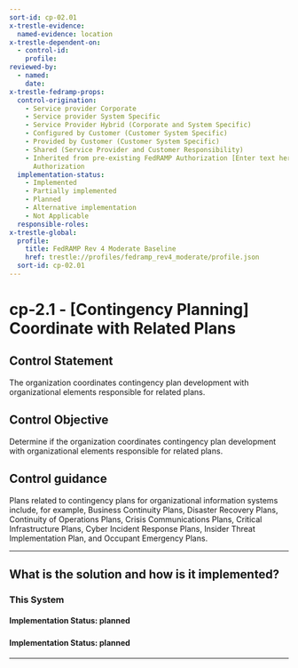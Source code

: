```yaml
---
sort-id: cp-02.01
x-trestle-evidence:
  named-evidence: location
x-trestle-dependent-on:
  - control-id:
    profile:
reviewed-by:
  - named:
    date:
x-trestle-fedramp-props:
  control-origination:
    - Service provider Corporate
    - Service provider System Specific
    - Service Provider Hybrid (Corporate and System Specific)
    - Configured by Customer (Customer System Specific)
    - Provided by Customer (Customer System Specific)
    - Shared (Service Provider and Customer Responsibility)
    - Inherited from pre-existing FedRAMP Authorization [Enter text here], Date of
      Authorization
  implementation-status:
    - Implemented
    - Partially implemented
    - Planned
    - Alternative implementation
    - Not Applicable
  responsible-roles:
x-trestle-global:
  profile:
    title: FedRAMP Rev 4 Moderate Baseline
    href: trestle://profiles/fedramp_rev4_moderate/profile.json
  sort-id: cp-02.01
---
```


# cp-2.1 - \[Contingency Planning\] Coordinate with Related Plans

## Control Statement

The organization coordinates contingency plan development with organizational elements responsible for related plans.

## Control Objective

Determine if the organization coordinates contingency plan development with organizational elements responsible for related plans.

## Control guidance

Plans related to contingency plans for organizational information systems include, for example, Business Continuity Plans, Disaster Recovery Plans, Continuity of Operations Plans, Crisis Communications Plans, Critical Infrastructure Plans, Cyber Incident Response Plans, Insider Threat Implementation Plan, and Occupant Emergency Plans.

______________________________________________________________________

## What is the solution and how is it implemented?

<!-- For implementation status enter one of: implemented, partial, planned, alternative, not-applicable -->

<!-- Note that the list of rules under ### Rules: is read-only and changes will not be captured after assembly to JSON -->

### This System

<!-- Add implementation prose for the main This System component for control: cp-2.1 -->

#### Implementation Status: planned

### 

<!-- Add control implementation description here for control: cp-2.1 -->

#### Implementation Status: planned

______________________________________________________________________
